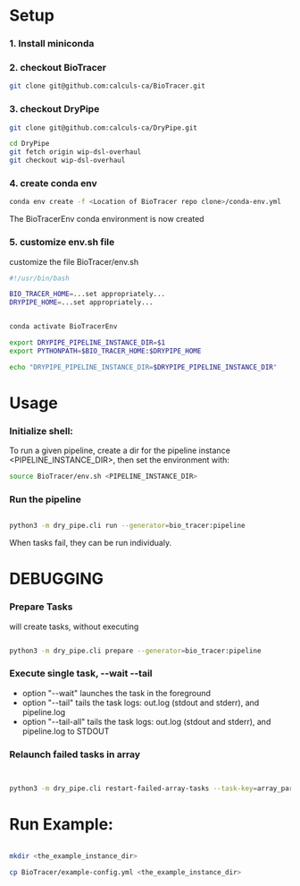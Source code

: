 
# Setup

### 1. Install miniconda 


### 2. checkout BioTracer

```bash 
git clone git@github.com:calculs-ca/BioTracer.git
```

### 3. checkout DryPipe

```bash 
git clone git@github.com:calculs-ca/DryPipe.git

cd DryPipe
git fetch origin wip-dsl-overhaul
git checkout wip-dsl-overhaul
```

### 4. create conda env

```bash 
conda env create -f <Location of BioTracer repo clone>/conda-env.yml
```

The BioTracerEnv conda environment is now created


### 5. customize env.sh file


customize the file BioTracer/env.sh

```bash 
#!/usr/bin/bash

BIO_TRACER_HOME=...set appropriately...
DRYPIPE_HOME=...set appropriately...


conda activate BioTracerEnv

export DRYPIPE_PIPELINE_INSTANCE_DIR=$1
export PYTHONPATH=$BIO_TRACER_HOME:$DRYPIPE_HOME

echo "DRYPIPE_PIPELINE_INSTANCE_DIR=$DRYPIPE_PIPELINE_INSTANCE_DIR"
```

# Usage

### Initialize shell:

To run a given pipeline, create a dir for the pipeline instance <PIPELINE_INSTANCE_DIR>, then set the environment with: 

```bash 
source BioTracer/env.sh <PIPELINE_INSTANCE_DIR>
```

### Run the pipeline

```bash 

python3 -m dry_pipe.cli run --generator=bio_tracer:pipeline
```

When tasks fail, they can be run individualy. 

# DEBUGGING

### Prepare Tasks

will create tasks, without executing

```bash 

python3 -m dry_pipe.cli prepare --generator=bio_tracer:pipeline

```

### Execute single task, --wait --tail

+ option "--wait" launches the task in the foreground 
+ option "--tail" tails the task logs:  out.log (stdout and stderr), and pipeline.log
+ option "--tail-all" tails the task logs:  out.log (stdout and stderr), and pipeline.log to STDOUT


### Relaunch failed tasks in array

```bash 


python3 -m dry_pipe.cli restart-failed-array-tasks --task-key=array_parent
```

# Run Example:

```bash 

mkdir <the_example_instance_dir>

cp BioTracer/example-config.yml <the_example_instance_dir>          

```
